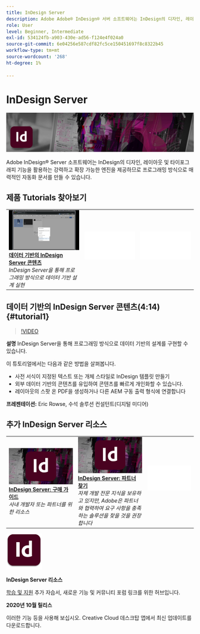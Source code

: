 ```yaml
---
title: InDesign Server
description: Adobe Adobe® InDesign® 서버 소프트웨어는 InDesign의 디자인, 레이아웃 및 타이포그래피 기능을 활용하는 강력하고 확장 가능한 엔진을 제공하여 프로그래밍 방식으로 매력적인 자동화 문서를 만들 수 있도록 합니다
role: User
level: Beginner, Intermediate
exl-id: 534124fb-a903-430e-ad56-f124e4f024a0
source-git-commit: 6e04256e587cdf82fc5ce150451697f8c8322b45
workflow-type: tm+mt
source-wordcount: '268'
ht-degree: 1%

---
```


# InDesign Server

![튜토리얼 메인 이미지](../assets/InDesignServer.jpg)

Adobe InDesign® Server 소프트웨어는 InDesign의 디자인, 레이아웃 및 타이포그래피 기능을 활용하는 강력하고 확장 가능한 엔진을 제공하므로 프로그래밍 방식으로 매력적인 자동화 문서를 만들 수 있습니다.

## 제품 Tutorials 찾아보기

<table style="table-layout:fixed">
<tr>
 <td>
   <a href="indesignserver.md#tutorial1">
      <img alt="데이터 기반의 InDesign Server 콘텐츠" src="../assets/dataDriven-InDesign-Server-Content.jpg" />
   </a>
    <div>
   <a href="indesignserver.md#tutorial1"><strong>데이터 기반의 InDesign Server 콘텐츠</strong></a>
    </div>
    <em>InDesign Server을 통해 프로그래밍 방식으로 데이터 기반 설계 실현</em>
    <br>
  </td>
  <td>
    <img alt="스페이서" src="../assets/Whitespacer.png" />
    <div>
    <br>
  </td>
  <td>
    <img alt="스페이서" src="../assets/Whitespacer.png" />
    <div>
    <br>
  </td>
</tr>
</table>

## 데이터 기반의 InDesign Server 콘텐츠(4:14) {#tutorial1}

>[!VIDEO](https://video.tv.adobe.com/v/326901?hidetitle=true)

**설명**
InDesign Server을 통해 프로그래밍 방식으로 데이터 기반의 설계를 구현할 수 있습니다.

이 튜토리얼에서는 다음과 같은 방법을 살펴봅니다.
* 사전 서식이 지정된 텍스트 또는 개체 스타일로 InDesign 템플릿 만들기
* 외부 데이터 기반의 콘텐츠를 유입하여 콘텐츠를 빠르게 개인화할 수 있습니다.
* 레이아웃의 스팟 온 PDF을 생성하거나 다른 AEM 구동 출력 형식에 연결합니다

**프레젠테이션:**
Eric Rowse, 수석 솔루션 컨설턴트(디지털 미디어)

## 추가 InDesign Server 리소스

<table>
<tr>
 <td>
   <a href="https://www.adobe.com/products/indesignserver/buying-guide.html">
      <img alt="InDesign Server: 구매 가이드" src="../assets/IDS_Thumbnail.jpg" />
   </a>
    <div>
   <a href="https://www.adobe.com/products/indesignserver/buying-guide.html"><strong>InDesign Server: 구매 가이드</strong></a>
    </div>
    <em>사내 개발자 또는 파트너를 위한 리소스</em>
    <br>
  </td>
  <td>
   <a href="https://www.adobe.com/products/indesignserver/partner.html">
      <img alt="InDesign Server: 파트너 찾기" src="../assets/IDS_Thumbnail.jpg" />
   </a>
    <div>
   <a href="https://www.adobe.com/products/indesignserver/partner.html"><strong>InDesign Server: 파트너 찾기</strong></a>
    </div>
    <em>자체 개발 전문 지식을 보유하고 있지만, Adobe은 파트너와 협력하여 요구 사항을 충족하는 솔루션을 찾을 것을 권장합니다</em>
    <br>
  </td>
  <td>
    <img alt="스페이서" src="../assets/Whitespacer.png" />
    <div>
    <br>
  </td>
</tr>
</table>

![InDesign Server 로고](../assets/id_server_appicon_96.png)

**InDesign Server 리소스**

[학습 및 지원](https://www.adobe.com/products/indesignserver.html) 추가 자습서, 새로운 기능 및 커뮤니티 포럼 링크를 위한 허브입니다.

**2020년 10월 릴리스**

이러한 기능 등을 사용해 보십시오. Creative Cloud 데스크탑 앱에서 최신 업데이트를 다운로드합니다.
